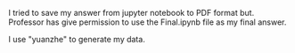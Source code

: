 I tried to save my answer from jupyter notebook to PDF format but. Professor has give permission to use the Final.ipynb file as my final answer.

I use "yuanzhe" to generate my data.
